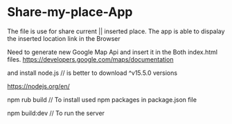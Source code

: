 # Share-my-place-App

The file is use for share current || inserted place.
The app is able to dispalay the inserted location link in the Browser

Need to generate new Google Map Api and insert it in the Both index.html files.
https://developers.google.com/maps/documentation

and install node.js // is better to download ^v15.5.0 versions

https://nodejs.org/en/

npm rub build // To install used npm packages in  package.json file

npm build:dev // To run the server 



